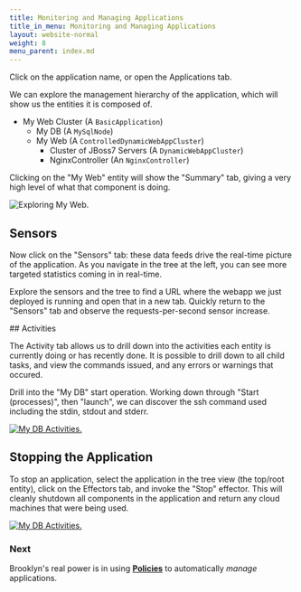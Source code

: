 ```yaml
---
title: Monitoring and Managing Applications
title_in_menu: Monitoring and Managing Applications
layout: website-normal
weight: 8
menu_parent: index.md
---
```


Click on the application name, or open the Applications tab.

We can explore the management hierarchy of the application, which will show us the entities it is composed of.

 * My Web Cluster (A `BasicApplication`)
     * My DB (A `MySqlNode`)
     * My Web (A `ControlledDynamicWebAppCluster`)
        * Cluster of JBoss7 Servers (A `DynamicWebAppCluster`)
        * NginxController (An `NginxController`)



Clicking on the "My Web" entity will show the "Summary" tab,
giving a very high level of what that component is doing. 

![Exploring My Web.](images/my-web.png)


## Sensors

Now click on the "Sensors" tab:
these data feeds drive the real-time picture of the application.
As you navigate in the tree at the left, you can see more targeted statistics coming in in real-time.

Explore the sensors and the tree to find a URL where the webapp we just deployed is running
and open that in a new tab. Quickly return to the "Sensors" tab and observe the requests-per-second sensor increase.  


## Activities

The Activity tab allows us to drill down into the activities each entity is currently doing or has recently done. 
It is possible to drill down to all child tasks, and view the commands issued, and any errors or warnings that occured.

Drill into the "My DB" start operation. 
Working down through  "Start (processes)", then "launch", we can discover the ssh command used including the stdin, stdout and stderr.

[![My DB Activities.](images/my-db-activities.png)](images/my-db-activities-large.png)


## Stopping the Application

To stop an application, select the application in the tree view (the top/root entity), click on the Effectors tab, and invoke the "Stop" effector. This will cleanly shutdown all components in the application and return any cloud machines that were being used.

[![My DB Activities.](images/my-web-cluster-stop-confirm.png)](images/my-web-cluster-stop-confirm-large.png)


### Next

Brooklyn's real power is in using **[Policies](policies.html)**  to automatically *manage* applications. 
